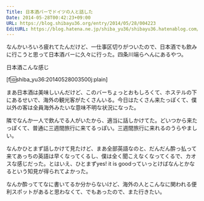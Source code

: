 ```yaml
---
Title: 日本酒バーでドイツの人と話した
Date: 2014-05-28T00:42:23+09:00
URL: https://blog.shibayu36.org/entry/2014/05/28/004223
EditURL: https://blog.hatena.ne.jp/shiba_yu36/shibayu36.hatenablog.com/atom/entry/12921228815725083991
---
```


なんかいろいろ疲れてたんだけど、一仕事区切りがついたので、日本酒でも飲みに行こうと思って日本酒バーに久々に行った。四条川端らへんにあるやつ。

日本酒こんな感じ

[f:id:shiba_yu36:20140528003500j:plain]

まあ日本酒は美味しいんだけど、このバーちょっとおもしろくて、ホステルの下にあるせいで、海外の観光客がたくさんいる。今日はたくさん来たっぽくて、僕以外の客は全員海外みたいな意味不明な状況になった。

隣でなんか一人で飲んでる人がいたから、適当に話しかけてた。どいつから来たっぽくて、普通に三週間旅行に来てるっぽい。三週間旅行に来れるのうらやましい。

なんかひとまず話しかけて見たけど、まあ全部英語なのと、だんだん酔っ払って来てあっちの英語は早くなってくるし、僕は全く聞こえなくなってくるで、カオスな感じだった。とはいえ、ひとまずyes! it is goodっていっとけばなんとかなるという知見が得られてよかった。


なんか酔っててなに書いてるか分からないけど、海外の人とこんなに関われる便利スポットがあると思わなくて、でもあったので、また行きたい。
